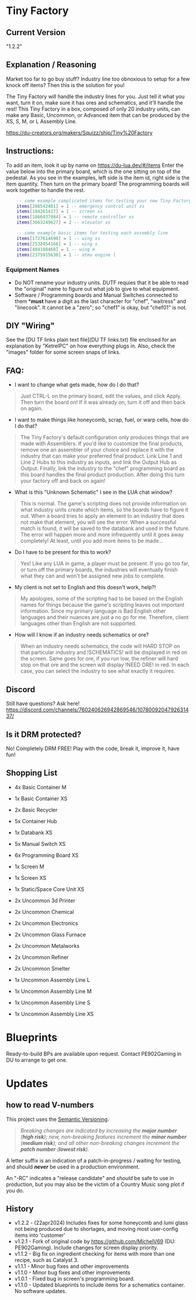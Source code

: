 # Tiny Factory

## Current Version

"1.2.2"

## Explanation / Reasoning

Market too far to go buy stuff? Industry line too obnoxious to setup for a few knock off items? Then this is the solution for you!

The Tiny Factory will handle the industry lines for you. Just tell it what you want, turn it on, make sure it has ores and schematics, and it'll handle the rest! This Tiny Factory in a box, composed of only 20 industry units, can make any Basic, Uncommon, or Advanced item that can be produced by the XS, S, M, or L Assembly Line.

<https://du-creators.org/makers/Squizz/ship/Tiny%20Factory>

## Instructions:

To add an item, look it up by name on <https://du-lua.dev/#/items>
Enter the value below into the primary board, which is the one sitting on top of the pedestal. As you see in the examples, left side is the item id, right side is the item quantity. Then turn on the primary board! The programming boards will work together to handle the rest.

```lua
    -- some example complicated items for testing your new Tiny Factory
    items[286542481] = 1 -- emergency control unit xs
    items[184261427] = 1 -- screen xs
    items[1866437084] = 1 -- remote controller xs
    items[3663249627] = 2 -- elevator xs

    -- some example basic items for testing each assembly line
    items[1727614690] = 1 -- wing xs
    items[2532454166] = 1 -- wing s
    items[404188468] = 1 -- wing m
    items[2375915630] = 1 -- atmo engine l
```

### Equipment Names

* Do NOT rename your industry units.  DUTF requies that it be able to read the "original" name to figure out what job to give to what equipment.
* Software / Programming boards and Manual Switches connected to them ***must** have a digit as the last character for "chef", "waitress" and "linecook".  It cannot be a "zero";  so "chef1" is okay, but "chef01" is not.

## DIY "Wiring"

See the [DU TF links plain text file](DU TF links.txt) file enclosed for an explanation by "KetrelPC" on how everything plugs in. Also, check the "images" folder for some screen snaps of links.

## FAQ:

* I want to change what gets made, how do I do that?
> Just CTRL-L on the primary board, edit the values, and click Apply. Then turn the board on! If it was already on, turn it off and then back on again.

* I want to make things like honeycomb, scrap, fuel, or warp cells, how do I do that?
> The Tiny Factory's default configuration only produces things that are made with Assemblers. If you'd like to customize the final products, remove one an assembler of your choice and replace it with the industry that can make your preferred final product.
> Link Line 1 and Line 2 Hubs to this industry as inputs, and link the Output Hub as Output. Finally, link the industry to the "chef" programming board as this board handles the final product production. After doing this turn your factory off and back on again!

* What is this "Unknown Schematic" I see in the LUA chat window?
> This is normal. The game's scripting does not provide information on what industry units create which items, so the boards have to figure it out. When a board tries to apply an element to an industry that does not make that element, you will see the error.
> When a successful match is found, it will be saved to the databank and used in the future. The error will happen more and more infrequently until it goes away completely! At least, until you add more items to be made...

* Do I have to be present for this to work?
> Yes! Like any LUA in game, a player must be present.
> If you go too far, or turn off the primary boards, the industries will eventually finish what they can and won't be assigned new jobs to complete.

* My client is not set to English and this doesn't work, help?!
> My apologies, some of the scripting had to be based on the English names for things because the game's scripting leaves out important information.
> Since my primary language is Bad English other languages and their nuances are just a no go for me. Therefore, client languages other than English are not supported.

* How will I know if an industry needs schematics or ore?
> When an industry needs schematics, the code will HARD STOP on that particular industry and !SCHEMATICS! will be displayed in red on the screen. Same goes for ore, if you run low, the refiner will hard stop on that ore and the screen will display !NEED ORE! in red. In each case, you can select the industry to see what exactly it requires.

## Discord

Still have questions? Ask here! <https://discord.com/channels/760240626942869546/1078009204792631437/>

## Is it DRM protected?

No! Completely DRM FREE! Play with the code, break it, improve it, have fun!

## Shopping List

* 4x Basic Container M
* 1x Basic Container XS
* 2x Basic Recycler
* 5x Container Hub
* 1x Databank XS
* 5x Manual Switch XS
* 6x Programming Board XS
* 1x Screen M
* 1x Screen XS
* 1x Static/Space Core Unit XS

* 2x Uncommon 3d Printer
* 2x Uncommon Chemical
* 2x Uncommon Electronics
* 2x Uncommon Glass Furnace
* 2x Uncommon Metalworks
* 2x Uncommon Refiner
* 2x Uncommon Smelter

* 1x Uncommon Assembly Line L
* 1x Uncommon Assembly Line M
* 1x Uncommon Assembly Line S
* 1x Uncommon Assembly Line XS

# Blueprints

Ready-to-build BPs are available upon request. Contact PE902Gaming in DU to arrange to get one.

# Updates

## how to read V-numbers

This project uses the [Semantic Versioning](https://en.wikipedia.org/wiki/Software_versioning#Semantic_versioning).

> *Breaking changes are indicated by increasing the **major number** (**high risk**); new, non-breaking features increment the **minor number** (**medium risk**); and all other non-breaking changes increment the **patch number** (**lowest risk**).*

A letter suffix is an indication of a patch-in-progress / waiting for testing, and should _**never**_ be used in a production environment.

An "-RC" indicates a "release candidate" and _should_ be safe to use in production, but you may also be the victim of a Country Music song plot if you do.

## History

* v1.2.2 - (22apr2024) Includes fixes for some honeycomb and lumi glass not being produced due to shortages, and moving most user-config items into 'customer'
* v1.2.1 - Fork of original code by <https://github.com/MichelV69> (DU: PE902Gaming). Include changes for screen display priority.
* v1.1.2 - Big fix on ingredient checking for items with more than one recipe, such as Catalyst 3.
* v1.1.1 - Minor bug fixes and other improvements
* v1.1.0 - Minor bug fixes and other improvements
* v1.0.1 - Fixed bug in screen's programming board.
* v1.1.0 - Updated blueprints to include items for a schematics container. No software updates.
